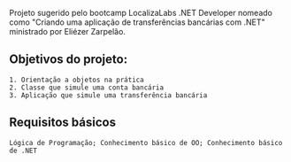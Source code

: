 Projeto sugerido pelo bootcamp LocalizaLabs .NET Developer nomeado como "Criando uma aplicação de transferências bancárias com .NET" ministrado por Eliézer Zarpelão.

## Objetivos do projeto:
    1. Orientação a objetos na prática
    2. Classe que simule uma conta bancária
    3. Aplicação que simule uma transferência bancária

## Requisitos básicos
    Lógica de Programação; Conhecimento básico de OO; Conhecimento básico de .NET